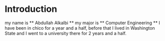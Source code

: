 # Introduction
my name is ** Abdullah Alkalbi ** 
my major is ** Computer Engineering ** 
I have been in chico for a year and a half, before that I lived in Washington State and I went to a university there for 2 years and a half. 